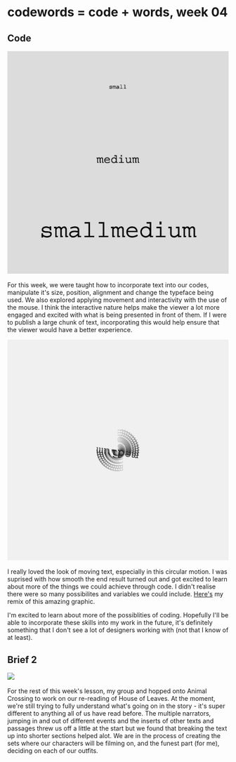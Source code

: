 # codewords = code + words, week 04

## Code

![](week4_type.jpg)

For this week, we were taught how to incorporate text into our codes, manipulate it's size, position, alignment and change the typeface being used. We also explored applying movement and interactivity with the use of the mouse. I think the interactive nature helps make the viewer a lot more engaged and excited with what is being presented in front of them. If I were to publish a large chunk of text, incorporating this would help ensure that the viewer would have a better experience.

![](week4_type2.jpg)

I really loved the look of moving text, especially in this circular motion. I was suprised with how smooth the end result turned out and got excited to learn about more of the things we could achieve through code. I didn't realise there were so many possibilites and variables we could include. [Here's](https://robymanlongat.github.io/c0dewords/week04/week4type2remix) my remix of this amazing graphic. 

I'm excited to learn about more of the possiblities of coding. Hopefully I'll be able to incorporate these skills into my work in the future, it's definitely something that I don't see a lot of designers working with (not that I know of at least).

## Brief 2

![](saleswoman.jpg)

For the rest of this week's lesson, my group and hopped onto Animal Crossing to work on our re-reading of House of Leaves. At the moment, we're still trying to fully understand what's going on in the story - it's super different to anything all of us have read before. The multiple narrators, jumping in and out of different events and the inserts of other texts and passages threw us off a little at the start but we found that breaking the text up into shorter sections helped alot. We are in the process of creating the sets where our characters will be filming on, and the funest part (for me), deciding on each of our outfits. 
